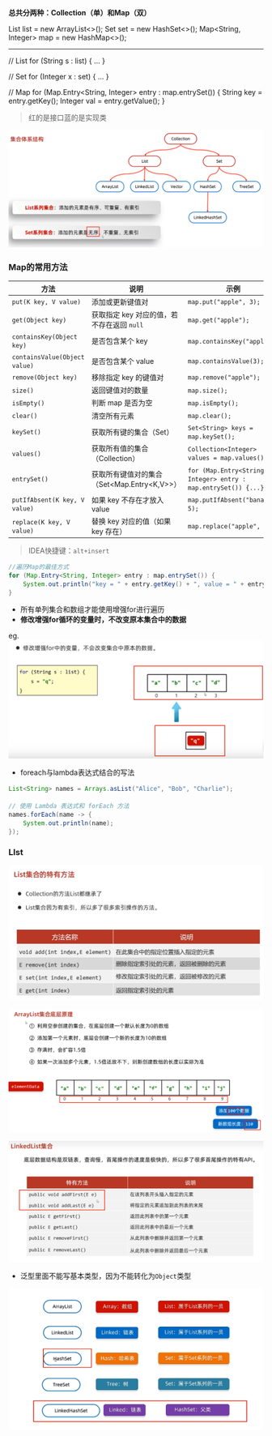 **总共分两种：Collection（单）和Map（双）**

List<String> list = new ArrayList<>();
Set<Integer> set = new HashSet<>();
Map<String, Integer> map = new HashMap<>();

---



// List
for (String s : list) { ... }

// Set
for (Integer x : set) { ... }

// Map
for (Map.Entry<String, Integer> entry : map.entrySet()) {
    String key = entry.getKey();
    Integer val = entry.getValue();
}

> 红的是接口蓝的是实现类

![image-20250524191848152](Java刷题常用容器.assets/image-20250524191848152.png)

### Map的常用方法

| 方法                          | 说明                                        | 示例                                                         |
| ----------------------------- | ------------------------------------------- | ------------------------------------------------------------ |
| `put(K key, V value)`         | 添加或更新键值对                            | `map.put("apple", 3);`                                       |
| `get(Object key)`             | 获取指定 key 对应的值，若不存在返回 `null`  | `map.get("apple");`                                          |
| `containsKey(Object key)`     | 是否包含某个 key                            | `map.containsKey("apple");`                                  |
| `containsValue(Object value)` | 是否包含某个 value                          | `map.containsValue(3);`                                      |
| `remove(Object key)`          | 移除指定 key 的键值对                       | `map.remove("apple");`                                       |
| `size()`                      | 返回键值对的数量                            | `map.size();`                                                |
| `isEmpty()`                   | 判断 map 是否为空                           | `map.isEmpty();`                                             |
| `clear()`                     | 清空所有元素                                | `map.clear();`                                               |
| `keySet()`                    | 获取所有键的集合（Set）                     | `Set<String> keys = map.keySet();`                           |
| `values()`                    | 获取所有值的集合（Collection）              | `Collection<Integer> values = map.values();`                 |
| `entrySet()`                  | 获取所有键值对的集合（Set<Map.Entry<K,V>>） | `for (Map.Entry<String, Integer> entry : map.entrySet()) {...}` |
| `putIfAbsent(K key, V value)` | 如果 key 不存在才放入 value                 | `map.putIfAbsent("banana", 5);`                              |
| `replace(K key, V value)`     | 替换 key 对应的值（如果 key 存在）          | `map.replace("apple", 10);`                                  |

>  IDEA快捷键：``alt+insert``

```java
//遍历Map的最佳方式
for (Map.Entry<String, Integer> entry : map.entrySet()) {
    System.out.println("key = " + entry.getKey() + ", value = " + entry.getValue());
}
```

- 所有单列集合和数组才能使用增强for进行遍历
- **修改增强for循环的变量时，不改变原本集合中的数据**

eg.![image-20250525223144755](Java刷题常用容器.assets/image-20250525223144755.png)

- foreach与lambda表达式结合的写法

```java
List<String> names = Arrays.asList("Alice", "Bob", "Charlie");

// 使用 Lambda 表达式和 forEach 方法
names.forEach(name -> {
    System.out.println(name);
});
```

### LIst

![image-20250526170717216](Java刷题常用容器.assets/image-20250526170717216.png)

![image-20250526190857197](Java刷题常用容器.assets/image-20250526190857197.png)

![image-20250526215639149](Java刷题常用容器.assets/image-20250526215639149.png)

- 泛型里面不能写基本类型，因为不能转化为``Object``类型

![image-20250526223635072](Java刷题常用容器.assets/image-20250526223635072.png)
